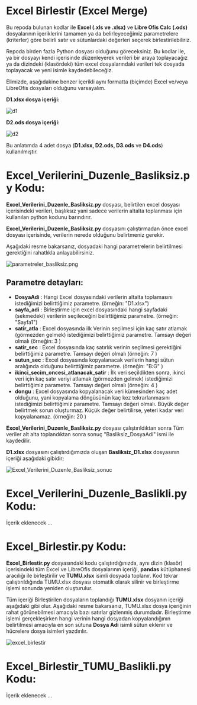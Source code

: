 # Excel Birlestir (Excel Merge)
Bu repoda bulunan kodlar ile **Excel (.xls ve .xlsx)** ve **Libre Ofis Calc (.ods)** dosyalarının içeriklerini tamamen ya da belirleyeceğimiz parametrelere (kriterler) göre belirli satır ve sütunlardaki değerleri seçerek birlestirilebiliriz.

Repoda birden fazla Python dosyası olduğunu göreceksiniz. Bu kodlar ile, ya bir dosyayı kendi içerisinde düzenleyerek verileri bir araya toplayacağız ya da dizindeki (klasördeki) tüm excel dosyalarındaki verileri tek dosyada toplayacak ve yeni isimle kaydedebileceğiz.

Elimizde, aşağıdakine benzer içerikli aynı formatta (biçimde) Excel ve/veya LibreOfis dosyaları olduğunu varsayalım.


**D1.xlsx dosya içeriği:**

![d1](resimler/D1.png)

**D2.ods dosya içeriği:**

![d2](resimler/D2.png)

Bu anlatımda 4 adet dosya (**D1.xlsx, D2.ods, D3.ods** ve **D4.ods**) kullanılmıştır.

# Excel_Verilerini_Duzenle_Basliksiz.py Kodu:
**Excel_Verilerini_Duzenle_Basliksiz.py** dosyası, belirtilen excel dosyası içerisindeki verileri, başlıksız yani sadece verilerin altalta toplanması için kullanılan python kodunu barındırır.

**Excel_Verilerini_Duzenle_Basliksiz.py** dosyasını çalıştırmadan önce excel dosyası içerisinde, verilerin nerede olduğunu belirtmeniz gerekir.

Aşağıdaki resme bakarsanız, dosyadaki hangi parametrelerin belirtilmesi gerektiğini rahatlıkla anlayabilirsiniz.

![parametreler_basliksiz.png](resimler/parametreler_basliksiz.png)

## Parametre detayları:
* **DosyaAdi**  : Hangi Excel dosyasındaki verilerin altalta toplamasını istediğimizi belirttiğimiz parametre. (örneğin: "D1.xlsx")
* **sayfa_adi**	 : Birleştirme için excel dosyasındaki hangi sayfadaki (sekmedeki) verilerin seçileceğini belirttiğimiz parametre. (örneğin: "Sayfa1")
* **satir_atla** : Excel dosyasında ilk Verinin seçilmesi için kaç satır atlamak (görmezden gelmek) istediğimizi belirttiğimiz parametre. Tamsayı değeri olmalı (örneğin: 3 )
* **satir_sec**  : Excel dosyasında kaç satırlık verinin seçilmesi gerektiğini belirttiğimiz parametre. Tamsayı değeri olmalı (örneğin: 7 )
* **sutun_sec**  : Excel dosyasında kopyalanacak verilerin hangi sütun aralığında olduğunu belirttiğimiz parametre. (örneğin: "B:G" )
* **ikinci_secim_oncesi_atlanacak_satir** : İlk veri seçildikten sonra, ikinci veri için kaç satır veriyi atlamak (görmezden gelmek) istediğimizi belirttiğimiz parametre. Tamsayı değeri olmalı (örneğin: 4 )
* **dongu** : Excel dosyasında kopyalanacak veri kümesinden kaç adet olduğunu, yani kopyalama döngüsünün kaç kez tekrarlanmasını istediğimizi belirttiğimiz parametre. Tamsayı değeri olmalı. Büyük değer belirtmek sorun oluşturmaz. Küçük değer belirtilirse, yeteri kadar veri kopyalanamaz. (örneğin: 20 )

**Excel_Verilerini_Duzenle_Basliksiz.py** dosyası çalıştırıldıktan sonra Tüm veriler alt alta toplandıktan sonra sonuç "Basliksiz_DosyaAdi" ismi ile kaydedilir.

**D1.xlsx** dosyasını çalıştırdığımızda oluşan **Basliksiz_D1.xlsx** dosyasının içeriği aşağıdaki gibidir;

![Excel_Verilerini_Duzenle_Basliksiz_sonuc](resimler/Excel_Verilerini_Duzenle_Basliksiz_sonuc.png)


# Excel_Verilerini_Duzenle_Baslikli.py Kodu:
İçerik eklenecek ...


# Excel_Birlestir.py Kodu:
**Excel_Birlestir.py** dosyasındaki kodu çalıştırdığınızda, aynı dizin (klasör) içerisindeki tüm Excel ve LibreOfis dosyalarının içeriği, **pandas** kütüphanesi aracılığı ile birleştirilir ve **TUMU.xlsx** isimli dosyada toplanır. Kod tekrar çalıştırıldığında TUMU.xlsx dosyası otomatik olarak silinir ve birleştirme işlemi sonunda yeniden oluşturulur.

Tüm içeriği Birleştirilen dosyaların toplandığı **TUMU.xlsx** dosyanın içeriği aşağıdaki gibi olur. Aşağıdaki resme bakarsanız, TUMU.xlsx dosya içeriğinin rahat görünebilmesi amacıyla bazı satırlar gizlenmiş durumdadır. Birleştirme işlemi gerçekleşirken hangi verinin hangi dosyadan kopyalandığının belirtilmesi amacıyla en son sütuna **Dosya Adi** isimli sütun eklenir ve hücrelere dosya isimleri yazdırılır.

![excel_birlestir](resimler/excel_birlestir.png)


# Excel_Birlestir_TUMU_Baslikli.py Kodu:

İçerik eklenecek ...


